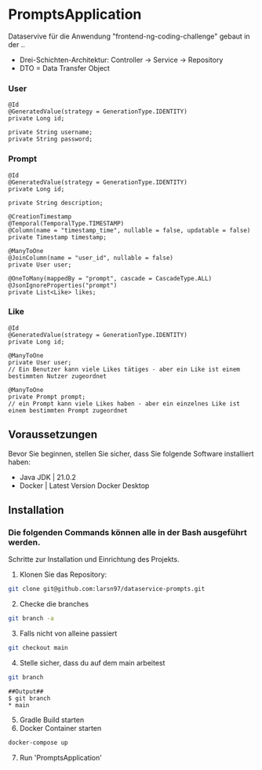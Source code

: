 # PromptsApplication

Dataservive für die Anwendung "frontend-ng-coding-challenge" gebaut in der .. 
- Drei-Schichten-Architektur: Controller -> Service -> Repository
- DTO = Data Transfer Object

### User
```
@Id
@GeneratedValue(strategy = GenerationType.IDENTITY)
private Long id;

private String username;
private String password;
```

### Prompt

```
@Id
@GeneratedValue(strategy = GenerationType.IDENTITY)
private Long id;

private String description;

@CreationTimestamp
@Temporal(TemporalType.TIMESTAMP)
@Column(name = "timestamp_time", nullable = false, updatable = false)
private Timestamp timestamp;

@ManyToOne
@JoinColumn(name = "user_id", nullable = false)
private User user;

@OneToMany(mappedBy = "prompt", cascade = CascadeType.ALL)
@JsonIgnoreProperties("prompt")
private List<Like> likes;
```

### Like
```
@Id
@GeneratedValue(strategy = GenerationType.IDENTITY)
private Long id;

@ManyToOne
private User user;
// Ein Benutzer kann viele Likes tätiges - aber ein Like ist einem bestimmten Nutzer zugeordnet

@ManyToOne
private Prompt prompt;
// ein Prompt kann viele Likes haben - aber ein einzelnes Like ist einem bestimmten Prompt zugeordnet
```


## Voraussetzungen

Bevor Sie beginnen, stellen Sie sicher, dass Sie folgende Software installiert haben:
- Java JDK | 21.0.2
- Docker | Latest Version Docker Desktop

## Installation
### Die folgenden Commands können alle in der Bash ausgeführt werden.
Schritte zur Installation und Einrichtung des Projekts.

1. Klonen Sie das Repository:
```bash
git clone git@github.com:larsn97/dataservice-prompts.git
```
2. Checke die branches
```bash
git branch -a
```
3. Falls nicht von alleine passiert
```bash
git checkout main
```
4. Stelle sicher, dass du auf dem main arbeitest
```bash
git branch
```
``` 
##Output##
$ git branch
* main
```
5. Gradle Build starten
6. Docker Container starten
```bash
docker-compose up
```
7. Run 'PromptsApplication'